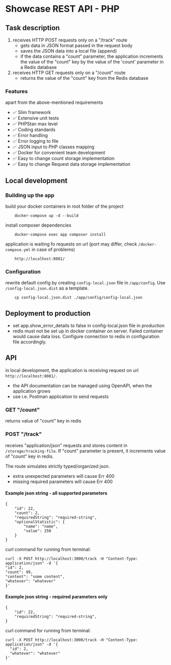 # Showcase REST API - PHP

## Task description

1. receives HTTP POST requests only on a "/track" route
   - gets data in JSON format passed in the request body
   - saves the JSON data into a local file (append)
   - if the data contains a "count" parameter, the application increments the value of the "count" key by the value of the 'count' parameter in a Redis database
2. receives HTTP GET requests only on a "/count" route
   - returns the value of the "count" key from the Redis database

### Features

apart from the above-mentioned requirements

- ✅ Slim framework
- ✅ Extensive unit tests
- ✅ PHPStan max level
- ✅ Coding standards
- ✅ Error handling
- ✅ Error logging to file
- ✅ JSON input to PHP classes mapping
- ✅ Docker for convenient team development
- ✅ Easy to change count storage implementation
- ✅ Easy to change Request data storage implementation
    
## Local development

### Building up the app

build your docker containers in root folder of the project

```
    docker-compose up -d --build
```

install composer dependencies

```
    docker-compose exec app composer install
```

application is waiting fo requests on url (port may differ, check `/docker-compose.yml` in case of problems)

```
    http://localhost:8081/
```

### Configuration

rewrite default config by creating `config-local.json` file in `/app/config`. Use `/config-local.json.dist` as a template.

```
    cp config-local.json.dist ./app/config/config-local.json
```

## Deployment to production

- set app.show_error_details to false in config-local.json file in production
- redis must not be set up in docker container on server. Failed container would cause data loss. Configure connection
to redis in configuration file accordingly.

## API

in local development, the application is receiving request on url `http://localhost:8081/`.

- the API documentation can be managed using OpenAPI, when the application grows
- use i.e. Postman application to send requests

### GET "/count"

returns value of "count" key in redis

### POST "/track"

receives "application/json" requests and stores content in `/storage/tracking-file`.
If "count" parameter is present, it increments value of "count" key in redis.

The route simulates strictly typed/organized json.

- extra unexpected parameters will cause Err 400
- missing required parameters will cause Err 400

#### Example json string - all supported parameters 

```
{
    "id": 22, 
    "count": 2,
    "requiredString": "required-string",
    "optionalStatistic": {
        "name": "name",
        "value": 250
    }
}
```

curl command for running from terminal:

```
curl -X POST http://localhost:3000/track -H "Content-Type: application/json" -d '{
"id": 2,
"count": 99,
"content": "some content",
"whatever": "whatever"
}'
```

#### Example json string - required parameters only

```
{
    "id": 22, 
    "requiredString": "required-string",
}
```

curl command for running from terminal:

```
curl -X POST http://localhost:3000/track -H "Content-Type: application/json" -d '{
  "id": 2,
  "whatever": "whatever"
}'
```
